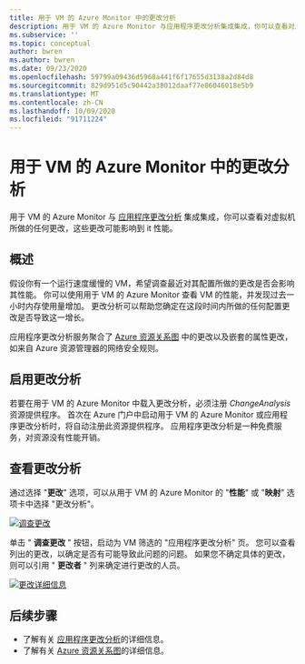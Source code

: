 ```yaml
---
title: 用于 VM 的 Azure Monitor 中的更改分析
description: 用于 VM 的 Azure Monitor 与应用程序更改分析集成集成，你可以查看对虚拟机所做的任何更改，这些更改可能影响到 it 性能。
ms.subservice: ''
ms.topic: conceptual
author: bwren
ms.author: bwren
ms.date: 09/23/2020
ms.openlocfilehash: 59799a09436d5968a441f6f17655d3138a2d84d8
ms.sourcegitcommit: 829d951d5c90442a38012daaf77e86046018e5b9
ms.translationtype: MT
ms.contentlocale: zh-CN
ms.lasthandoff: 10/09/2020
ms.locfileid: "91711224"
---
```

# <a name="change-analysis-in-azure-monitor-for-vms"></a>用于 VM 的 Azure Monitor 中的更改分析
用于 VM 的 Azure Monitor 与 [应用程序更改分析](../app/change-analysis.md) 集成集成，你可以查看对虚拟机所做的任何更改，这些更改可能影响到 it 性能。

## <a name="overview"></a>概述
假设你有一个运行速度缓慢的 VM，希望调查最近对其配置所做的更改是否会影响其性能。 你可以使用用于 VM 的 Azure Monitor 查看 VM 的性能，并发现过去一小时内存使用量增加。 更改分析可以帮助您确定在这段时间内所做的任何配置更改是否导致这一增长。

应用程序更改分析服务聚合了 [Azure 资源关系图](../../governance/resource-graph/how-to/get-resource-changes.md) 中的更改以及嵌套的属性更改，如来自 Azure 资源管理器的网络安全规则。 

## <a name="enabling-change-analysis"></a>启用更改分析
若要在用于 VM 的 Azure Monitor 中载入更改分析，必须注册 *ChangeAnalysis* 资源提供程序。 首次在 Azure 门户中启动用于 VM 的 Azure Monitor 或应用程序更改分析时，将自动注册此资源提供程序。 应用程序更改分析是一种免费服务，对资源没有性能开销。

## <a name="view-change-analysis"></a>查看更改分析
通过选择 "**更改**" 选项，可以从用于 VM 的 Azure Monitor 的 "**性能**" 或 "**映射**" 选项卡中选择 "更改分析"。 

[![调查更改](media/vminsights-change-analysis/investigate-changes-screenshot.png)](media/vminsights-change-analysis/investigate-changes-screenshot-zoom.png#lightbox)


单击 " **调查更改** " 按钮，启动为 VM 筛选的 "应用程序更改分析" 页。 您可以查看列出的更改，以确定是否有可能导致此问题的问题。 如果您不确定具体的更改，则可以引用 " **更改者** " 列来确定进行更改的人员。

[![更改详细信息](media/vminsights-change-analysis/change-details-screenshot.png)](media/vminsights-change-analysis/change-details-screenshot.png#lightbox)

## <a name="next-steps"></a>后续步骤
- 了解有关 [应用程序更改分析](../app/change-analysis.md)的详细信息。
- 了解有关 [Azure 资源关系图](../../governance/resource-graph/how-to/get-resource-changes.md)的详细信息。 

